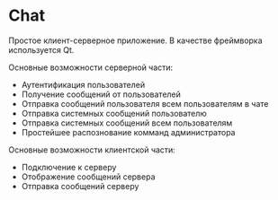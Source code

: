 # Chat
Простое клиент-серверное приложение. В качестве фреймворка используется Qt.

Основные возможности серверной части:
- Аутентификация пользователей
- Получение сообщений от пользователей
- Отправка сообщений пользователя всем пользователям в чате
- Отправка системных сообщений пользователю
- Отправка системных сообщений всем пользователям
- Простейшее распознование комманд администратора

Основные возможности клиентской части:
- Подключение к серверу
- Отображение сообщений сервера
- Отправка сообщений серверу
